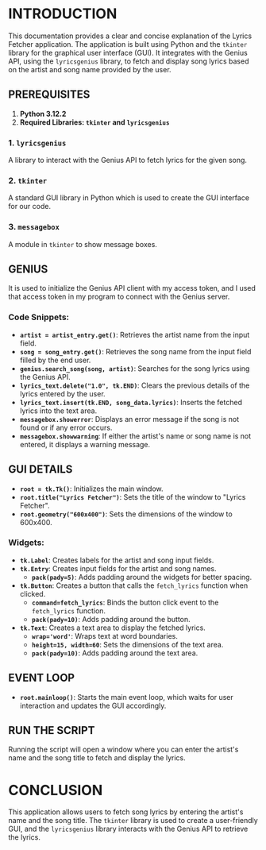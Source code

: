 # INTRODUCTION

This documentation provides a clear and concise explanation of the Lyrics Fetcher application. The application is built using Python and the `tkinter` library for the graphical user interface (GUI). It integrates with the Genius API, using the `lyricsgenius` library, to fetch and display song lyrics based on the artist and song name provided by the user.

## PREREQUISITES

1. **Python 3.12.2**
2. **Required Libraries: `tkinter` and `lyricsgenius`**

### 1. `lyricsgenius`
A library to interact with the Genius API to fetch lyrics for the given song.

### 2. `tkinter`
A standard GUI library in Python which is used to create the GUI interface for our code.

### 3. `messagebox`
A module in `tkinter` to show message boxes.

## GENIUS

It is used to initialize the Genius API client with my access token, and I used that access token in my program to connect with the Genius server.

### Code Snippets:

- **`artist = artist_entry.get()`**: Retrieves the artist name from the input field.
- **`song = song_entry.get()`**: Retrieves the song name from the input field filled by the end user.
- **`genius.search_song(song, artist)`**: Searches for the song lyrics using the Genius API.
- **`lyrics_text.delete("1.0", tk.END)`**: Clears the previous details of the lyrics entered by the user.
- **`lyrics_text.insert(tk.END, song_data.lyrics)`**: Inserts the fetched lyrics into the text area.
- **`messagebox.showerror`**: Displays an error message if the song is not found or if any error occurs.
- **`messagebox.showwarning`**: If either the artist's name or song name is not entered, it displays a warning message.

## GUI DETAILS

- **`root = tk.Tk()`**: Initializes the main window.
- **`root.title("Lyrics Fetcher")`**: Sets the title of the window to "Lyrics Fetcher".
- **`root.geometry("600x400")`**: Sets the dimensions of the window to 600x400.

### Widgets:

- **`tk.Label`**: Creates labels for the artist and song input fields.
- **`tk.Entry`**: Creates input fields for the artist and song names.
  - **`pack(pady=5)`**: Adds padding around the widgets for better spacing.
- **`tk.Button`**: Creates a button that calls the `fetch_lyrics` function when clicked.
  - **`command=fetch_lyrics`**: Binds the button click event to the `fetch_lyrics` function.
  - **`pack(pady=10)`**: Adds padding around the button.
- **`tk.Text`**: Creates a text area to display the fetched lyrics.
  - **`wrap='word'`**: Wraps text at word boundaries.
  - **`height=15, width=60`**: Sets the dimensions of the text area.
  - **`pack(pady=10)`**: Adds padding around the text area.

## EVENT LOOP

- **`root.mainloop()`**: Starts the main event loop, which waits for user interaction and updates the GUI accordingly.

## RUN THE SCRIPT

Running the script will open a window where you can enter the artist's name and the song title to fetch and display the lyrics.

# CONCLUSION

This application allows users to fetch song lyrics by entering the artist's name and the song title. The `tkinter` library is used to create a user-friendly GUI, and the `lyricsgenius` library interacts with the Genius API to retrieve the lyrics.
